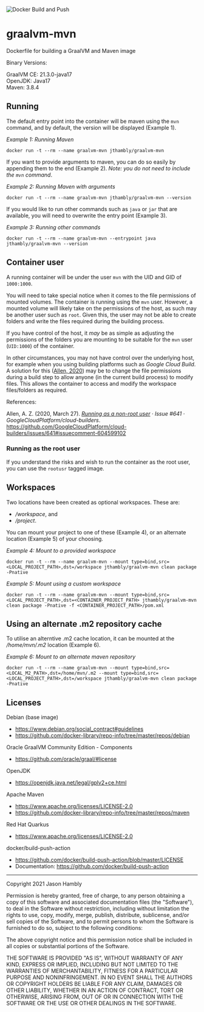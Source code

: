 ![Docker Build and Push](https://github.com/jthambly/graalvm-mvn/workflows/Docker%20Build%20and%20Push/badge.svg?branch=master)

# graalvm-mvn
Dockerfile for building a GraalVM and Maven image

Binary Versions:

GraalVM CE: 21.3.0-java17 <br/>
OpenJDK: Java17 <br/>
Maven: 3.8.4

## Running

The default entry point into the container will be maven using the `mvn` command, and by default, the version will be displayed (Example 1).

*Example 1: Running Maven*

`docker run -t --rm --name graalvm-mvn jthambly/graalvm-mvn`

If you want to provide arguments to maven, you can do so easily by appending them to the end (Example 2). *Note: you do not need to include the `mvn` command*.

*Example 2: Running Maven with arguments*

`docker run -t --rm --name graalvm-mvn jthambly/graalvm-mvn --version`

If you would like to run other commands such as `java` or `jar` that are available, you will need to overwrite the entry point (Example 3).

*Example 3: Running other commands*

`docker run -t --rm --name graalvm-mvn --entrypoint java jthambly/graalvm-mvn --version`


## Container user

A running container will be under the user `mvn` with the UID and GID of `1000:1000`.

You will need to take special notice when it comes to the file permissions of mounted volumes. 
The container is running using the `mvn` user. However, a mounted volume will likely take on the permissions of the host, as such may be another user such as `root`. 
Given this, the user may not be able to create folders and write the files required during the building process.

If you have control of the host, it *may* be as simple as adjusting the permissions of the folders you are mounting to be suitable for the `mvn` user (`UID:1000`) of the container.

In other circumstances, you may not have control over the underlying host, for example when you using building platforms such as *Google Cloud Build*. 
A solution for this ([Allen, 2020](https://github.com/GoogleCloudPlatform/cloud-builders/issues/641#issuecomment-604599102)) may be to change the file permissions during a build step to allow anyone (in the current build process) to modify files. 
This allows the container to access and modify the workspace files/folders as required.


References:

Allen, A. Z. (2020, March 27). *[Running as a non-root user](https://github.com/GoogleCloudPlatform/cloud-builders/issues/641#issuecomment-604599102) · Issue #641 · GoogleCloudPlatform/cloud-builders*. https://github.com/GoogleCloudPlatform/cloud-builders/issues/641#issuecomment-604599102

### Running as the root user

If you understand the risks and wish to run the container as the root user, you can use the `rootusr` tagged image.

## Workspaces

Two locations have been created as optional workspaces. These are:
- */workspace*, and 
- */project*. <br/>


You can mount your project to one of these (Example 4), or an alternate location (Example 5) of your choosing.


*Example 4: Mount to a provided workspace*

`docker run -t --rm --name graalvm-mvn --mount type=bind,src=<LOCAL_PROJECT_PATH>,dst=/workspace jthambly/graalvm-mvn clean package -Pnative`

*Example 5: Mount using a custom workspace*

`docker run -t --rm --name graalvm-mvn --mount type=bind,src=<LOCAL_PROJECT_PATH>,dst=<CONTAINER_PROJECT_PATH> jthambly/graalvm-mvn clean package -Pnative -f <CONTAINER_PROJECT_PATH>/pom.xml`

## Using an alternate .m2 repository cache

To utilise an alterntive .m2 cache location, it can be mounted at the */home/mvn/.m2* location (Example 6).


*Example 6: Mount to an alternate maven repository*

`docker run -t --rm --name graalvm-mvn --mount type=bind,src=<LOCAL_M2_PATH>,dst=/home/mvn/.m2 --mount type=bind,src=<LOCAL_PROJECT_PATH>,dst=/workspace jthambly/graalvm-mvn clean package -Pnative`

## Licenses

Debian (base image)
 - https://www.debian.org/social_contract#guidelines
 - https://github.com/docker-library/repo-info/tree/master/repos/debian

Oracle GraalVM Community Edition - Components
 - https://github.com/oracle/graal/#license

OpenJDK
 - https://openjdk.java.net/legal/gplv2+ce.html

Apache Maven
 - https://www.apache.org/licenses/LICENSE-2.0
 - https://github.com/docker-library/repo-info/tree/master/repos/maven

Red Hat Quarkus
 - https://www.apache.org/licenses/LICENSE-2.0

docker/build-push-action
 - https://github.com/docker/build-push-action/blob/master/LICENSE
 - Documentation: https://github.com/docker/build-push-action


---


Copyright 2021 Jason Hambly

Permission is hereby granted, free of charge, to any person obtaining a copy of this software and associated documentation files (the "Software"), to deal in the Software without restriction, including without limitation the rights to use, copy, modify, merge, publish, distribute, sublicense, and/or sell copies of the Software, and to permit persons to whom the Software is furnished to do so, subject to the following conditions:

The above copyright notice and this permission notice shall be included in all copies or substantial portions of the Software.

THE SOFTWARE IS PROVIDED "AS IS", WITHOUT WARRANTY OF ANY KIND, EXPRESS OR IMPLIED, INCLUDING BUT NOT LIMITED TO THE WARRANTIES OF MERCHANTABILITY, FITNESS FOR A PARTICULAR PURPOSE AND NONINFRINGEMENT. IN NO EVENT SHALL THE AUTHORS OR COPYRIGHT HOLDERS BE LIABLE FOR ANY CLAIM, DAMAGES OR OTHER LIABILITY, WHETHER IN AN ACTION OF CONTRACT, TORT OR OTHERWISE, ARISING FROM, OUT OF OR IN CONNECTION WITH THE SOFTWARE OR THE USE OR OTHER DEALINGS IN THE SOFTWARE.
